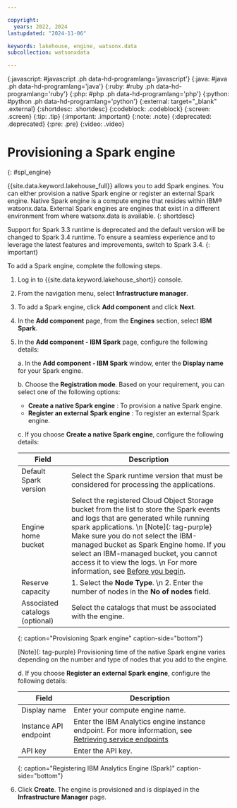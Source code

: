 ```yaml
---

copyright:
  years: 2022, 2024
lastupdated: "2024-11-06"

keywords: lakehouse, engine, watsonx.data
subcollection: watsonxdata

---
```


{:javascript: #javascript .ph data-hd-programlang='javascript'}
{:java: #java .ph data-hd-programlang='java'}
{:ruby: #ruby .ph data-hd-programlang='ruby'}
{:php: #php .ph data-hd-programlang='php'}
{:python: #python .ph data-hd-programlang='python'}
{:external: target="_blank" .external}
{:shortdesc: .shortdesc}
{:codeblock: .codeblock}
{:screen: .screen}
{:tip: .tip}
{:important: .important}
{:note: .note}
{:deprecated: .deprecated}
{:pre: .pre}
{:video: .video}

# Provisioning a Spark engine
{: #spl_engine}

{{site.data.keyword.lakehouse_full}} allows you to add Spark engines. You can either provision a native Spark engine or register an external Spark engine. Native Spark engine is a compute engine that resides within IBM® watsonx.data. External Spark engines are engines that exist in a different environment from where watsonx.data is available.
{: shortdesc}

Support for Spark 3.3 runtime is deprecated and the default version will be changed to Spark 3.4 runtime. To ensure a seamless experience and to leverage the latest features and improvements, switch to Spark 3.4.
{: important}

To add a Spark engine, complete the following steps.

1. Log in to {{site.data.keyword.lakehouse_short}} console.

2. From the navigation menu, select **Infrastructure manager**.

3. To add a Spark engine, click **Add component** and click **Next**.

5. In the **Add component** page, from the **Engines** section, select **IBM Spark**.

6. In the **Add component - IBM Spark** page, configure the following details:

      a. In the **Add component - IBM Spark** window, enter the **Display name** for your Spark engine.

      b. Choose the **Registration mode**. Based on your requirement, you can select one of the following options:

      - **Create a native Spark engine** : To provision a native Spark engine.
      - **Register an external Spark engine** : To register an external Spark engine.


      c. If you choose **Create a native Spark engine**, configure the following details:

      | Field | Description |
      | --- | --- |
      | Default Spark version | Select the Spark runtime version that must be considered for processing the applications. |
      | Engine home bucket | Select the registered Cloud Object Storage bucket from the list to store the Spark events and logs that are generated while running spark applications. \n [Note]{: tag-purple} Make sure you do not select the IBM-managed bucket as Spark Engine home. If you select an IBM-managed bucket, you cannot access it to view the logs. \n For more information, see [Before you begin]({{site.data.keyword.ref-prov_nspark-link}}#prereq_nspark_prov).|
      |Reserve capacity| 1. Select the **Node Type**. \n 2. Enter the number of nodes in the **No of nodes** field.     |
      |Associated catalogs (optional)| Select the catalogs that must be associated with the engine.   |
      {: caption="Provisioning Spark engine" caption-side="bottom"}

      [Note]{: tag-purple} Provisioning time of the native Spark engine varies depending on the number and type of nodes that you add to the engine.


      d. If you choose **Register an external Spark engine**, configure the following details:


      | Field      | Description    |
      |--------------------------------|--------------------------------------------------------------------------------------------|
      | Display name   | Enter your compute engine name.  |
      | Instance API endpoint | Enter the IBM Analytics engine instance endpoint. For more information, see [Retrieving service endpoints](https://cloud.ibm.com/docs/AnalyticsEngine?topic=AnalyticsEngine-retrieve-endpoints-serverless)  |
      | API key   | Enter the API key. |
      {: caption="Registering IBM Analytics Engine (Spark)" caption-side="bottom"}


6. Click **Create**. The engine is provisioned and is displayed in the **Infrastructure Manager** page.
